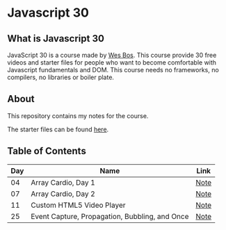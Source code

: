 # Javascript 30

## What is Javascript 30

JavaScript 30 is a course made by [Wes Bos](https://javascript30.com). This course provide 30 free videos and starter files for people who want to become comfortable with Javascript fundamentals and DOM. This course needs no frameworks, no compilers, no libraries or boiler plate.

## About 
This repository contains my notes for the course. 

The starter files can be found [here](https://github.com/wesbos/JavaScript30).
## Table of Contents


Day | Name | Link
---------|----------|---------
 04 | Array Cardio, Day 1 | [Note](https://github.com/Michan0628/Javascript-30/tree/master/04-Array%20Cardio%20Day%201)
 07 | Array Cardio, Day 2 | [Note](https://github.com/Michan0628/Javascript-30/tree/master/07-Array%20Cardio%20Day%202)
 11 | Custom HTML5 Video Player | [Note](https://github.com/Michan0628/Javascript-30/tree/master/11-Custom%20html5%20video%20player)
 25 | Event Capture, Propagation, Bubbling, and Once | [Note](https://github.com/Michan0628/Javascript-30/tree/master/25-Event%20Capture%2C%20Propagation%2C%20Bubbling%20and%20Once)
 


<!-- 1. JavaScript Drum Kit
2. JS + CSS Clock
3. CSS Variables
4. [Array Cardio, Day 1](https://github.com/Michan0628/Javascript-30/tree/master/04-Array%20Cardio%20Day%201)
5. Flex Panel Gallery
6. Type Ahead
7. [Array Cardio, Day 2](https://github.com/Michan0628/Javascript-30/tree/master/07-Array%20Cardio%20Day%202)
8. Fun with HTML5 Canvas
9. Dev Tools Domination
10. Hold Shift and Check Checkboxes
11. Custom Video Player
12. Key Sequence Detection
13. Slide in on Scroll
14. JavaScript References vs. Copying
15. LocalStorage
16. Mouse Move Shadow
17. Sort Without Articles
18. Adding Up Times with Reduce
19. Webcam Fun
20. Speech Detection
21. Geolocation
22. Follow Along Link Highlighter
23. Speech Synthesis
24. Sticky Nav
25. [Event Capture, Propagation, Bubbling, and Once](https://github.com/Michan0628/Javascript-30/tree/master/25-Event%20Capture%2C%20Propagation%2C%20Bubbling%20and%20Once)
26. Stripe Follow Along Nav
27. Click and Drag
28. Video Speed Controller
29. Countdown Timer
30. Whack A Mole -->

